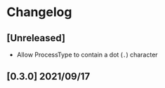 # Changelog

## [Unreleased]

- Allow ProcessType to contain a dot (`.`) character

## [0.3.0] 2021/09/17

